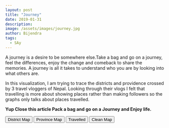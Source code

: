 ```yaml
---
layout: post
title: "Journey"
date: 2019-01-31
description: 
image: /assets/images/journey.jpg
author: Bijendra
tags: 
  - SAy
---
```

<p> A journey is a desire to be somewhere else.Take a bag and go on a journey, feel the differences, enjoy the change and comeback to share the memories. A journey is all it takes to understand who you are by looking into what others are.
</p>
<p> In this visualization, I am trying to trace the districts and providence crossed by 3 travel vloggers of Nepal. Looking through their vlogs I felt that travelling is more about showing places rather than making followers so the graphs only talks about places travelled. 
</p>
<p><strong>Yup Close this article Pack a bag and go on a Journey and Enjoy life.</strong></p>
<style>
chart {
  font: 12px sans-serif;
}
.legendV{
  font: 120% sans-serif;
}
path {
  stroke-width: 1px;
  stroke: white;
  fill: steelblue;
  cursor: pointer;
}
path:hover, path.highlighted {
  fill: #ff588e;
}
</style>
<button id="district">District Map</button>
<button id="providence">Province Map</button>
<button id="travelled">Travelled</button>
<button id="clean">Clean Map</button>
<div id="chart"></div>
<div id="checker"></div>
<div id="legend1"></div>
<script src="https://d3js.org/d3.v3.min.js"></script>
<script src="https://d3js.org/topojson.v1.min.js"></script>
<script src="https://cdnjs.cloudflare.com/ajax/libs/d3-legend/1.13.0/d3-legend.js"></script>
<script>
var width = 900,
    height = 800;
    var w = 300, h = 50;
var projection = d3.geo.mercator()
    .scale(4004.813817984365)
    .center([84.13207626342776,28.417103106776114]) 
    .translate([width/2,height/2]);
var path = d3.geo.path()
    .projection(projection);
var color = d3.scale.threshold()
    .domain([1, 3, 6, 8, 10])
    .range(["#f2f0f7", "#dadaeb", "#bcbddc", "#9e9ac8", "#756bb1", "#54278f"]);
var svg = d3.selectAll("#chart").append("svg")
    .attr("viewBox", "0 0 900 800")
    .attr("width", width)
    .attr("height", height);
var features = svg.append("g")
    .attr("class","features");
var zoom = d3.behavior.zoom()
    .scaleExtent([1, Infinity])
    .on("zoom",zoomed);
svg.call(zoom);
var legendColor = d3.scale.ordinal()
    .domain(["Vlogger", "Music Channel", "Web Channel"])
		.range(["#ff0000", '#ffad33', '#09d9ff',"yellow"]);
function gradientDraw(){
  var legend = svg.append("defs")
      .append("svg:linearGradient")
      .attr("id", "gradient")
      .attr("x1", "0%")
      .attr("y1", "100%")
      .attr("x2", "100%")
      .attr("y2", "100%")
      .attr("spreadMethod", "pad");
    legend.append("stop")
      .attr("offset", "0%")
      .attr("stop-color", "#f2f0f7")
      .attr("stop-opacity", 1);
    legend.append("stop")
      .attr("offset", "33%")
      .attr("stop-color", "#bcbddc")
      .attr("stop-opacity", 1);
    legend.append("stop")
      .attr("offset", "66%")
      .attr("stop-color", "#9e9ac8")
      .attr("stop-opacity", 1);
  legend.append("stop")
    .attr("offset", "100%")
    .attr("stop-color", "#54278f")
    .attr("stop-opacity", 1);
  var y = d3.scale.linear()
      .range([0, 300])
      .domain([1, 10]);
  var yAxis = d3.svg.axis()
      .orient("bottom")
      .scale(y)
      .ticks(5);
      svg.append("rect")
          .attr("width", w)
          .attr("height", h - 40)
          .style("fill", "url(#gradient)")
          .attr("transform", "translate(0,10)");
      svg.append("g")
          .attr("class", "yaxis")
          .attr("transform", "translate(0,20)")
          .call(yAxis)
          .append("text")
          .attr("transform", "rotate(0 0 0)")
          .attr("transform", "translate(200,30)")
          .attr("y", 0)
          .attr("dy", ".5em")
          .style("text-anchor", "end")
          .text("Province visit");
};
d3.selectAll("#checker")
            .classed("my-selector", true);
d3.selectAll("#district")
	.on('click',function(){
      d3.selectAll("defs").remove();
      d3.selectAll(".yaxis").remove();
      d3.selectAll("rect").remove();
      d3.selectAll("path").remove();
      d3.selectAll("#checker")
            .classed("my-selector", true);
        draw("/data/nepal-district.topojson");
        });
d3.selectAll("#providence")
        .on('click',function(){
          d3.selectAll("defs").remove();
            d3.selectAll(".yaxis").remove();
            d3.selectAll("rect").remove();
            d3.selectAll("path").remove();
            d3.selectAll("#checker")
            .classed("my-selector", false);
            draw("/data/nepal-province.topojson")
            });
d3.selectAll("#travelled")
        .on('click',function(){
            if (d3.selectAll("#checker").classed("my-selector")){
                svg.selectAll("path")
                .style("stroke-width", "1")
                .attr("class", function(d){
                    if (districtId.includes(d.properties.D_ID)){
                        return "visited";
                    };
                })
                .style("fill", function(d){
                    if (districtId.includes(d.properties.D_ID)){
                        return "red";
                    };
                });
            }else{
                svg.selectAll("path")
                .attr("class", function(d){
                    if (providenceID[d.properties.D_ID]!==0){
                        return "visited";
                    };
                })
                .style("fill", function(d){
                    if (providenceID[d.properties.D_ID]!==0){
                        return color(providenceID[""+d.properties.D_ID]);
                    };
                });
                gradientDraw();
            };
  });
d3.selectAll("#clean")
            .on('click',function(){
                svg.selectAll(".visited")
                .style("fill", "steelblue");
            d3.selectAll("defs").remove();
            d3.selectAll(".yaxis").remove();
            d3.selectAll("rect").remove();
            });
function draw(mapData){
    d3.json(mapData,function(error,geodata) {
        if (error) return console.log(error); 
        features.selectAll("path")
          .data(topojson.feature(geodata,geodata.objects.collection).features)
          .enter()
          .append("path")
          .attr("d",path)
          .on("mouseover",mouseover)
          .on("mouseout",mouseout);
      });
}
d3.csv("/data/journey.csv", taste);
function mouseover(d,i) {
  var titleLegend;
  var domains = [];
  if ('district' in d.properties){
    titleLegend = d.properties.district;
    if (dict[titleLegend.toLowerCase()] !== ""){
      domains = dict[titleLegend.toLowerCase()].split(",");
      legendColor.domain(domains);
    svg.append("g")
        .attr("class", "legendV")
        .attr("transform", "translate(10,50)");
    var legendV = d3.legend.color()
                    .shapeWidth(20)
                    .cells(10)
                    .title(titleLegend)
                    .scale(legendColor);
    svg.select(".legendV")
        .call(legendV);
        };
  }; 
};
function mouseout(d,i) {
  d3.selectAll(".legendV").remove();
};
function zoomed() {
  features.attr("transform", "translate(" + zoom.translate() + ")scale(" + zoom.scale() + ")")
      .selectAll("path").style("stroke-width", 1 / zoom.scale() + "px" );
};
var dict = {};
var prov = {};
let providenceID = {"1":0,"2":0,"3":0,"4":0,"5":0,"6":0,"7":0};
var districtId = [];
function taste(error,data){
    data.forEach(function(item){
        dict[item.district.toLowerCase()] = item.vlogger;
        if (item.vlogger !==""){
            districtId.push(+item.districtID);
            for (var keys in providenceID){
                if (keys === item.ProvidenceID){
                    providenceID[keys] = providenceID[keys] + 1;
                    continue;
                };
            };
        };
    });
    draw("/data/nepal-district.topojson");
};
  </script>